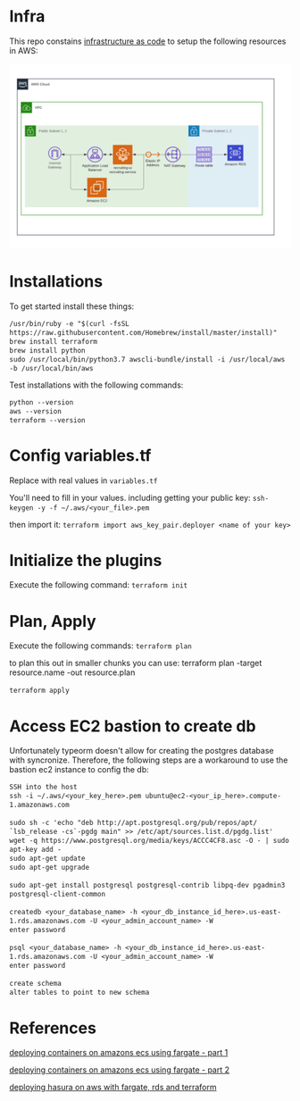 # Infra

This repo constains [infrastructure as code](https://en.wikipedia.org/wiki/Infrastructure_as_code) to setup the following resources in AWS:

![Aws Topology](aws-topology.png)

# Installations

To get started install these things:

```
/usr/bin/ruby -e "$(curl -fsSL https://raw.githubusercontent.com/Homebrew/install/master/install)"
brew install terraform
brew install python
sudo /usr/local/bin/python3.7 awscli-bundle/install -i /usr/local/aws -b /usr/local/bin/aws
```

Test installations with the following commands:
```
python --version
aws --version
terraform --version
```

# Config variables.tf

Replace <redacted> with real values in `variables.tf`

You'll need to fill in your values. including getting your public key:
`ssh-keygen -y -f ~/.aws/<your_file>.pem`

then import it:
`terraform import aws_key_pair.deployer <name of your key>`

# Initialize the plugins
Execute the following command:
`terraform init`

# Plan, Apply

Execute the following commands:
`terraform plan`

to plan this out in smaller chunks you can use:
terraform plan -target resource.name -out resource.plan

`terraform apply`

# Access EC2 bastion to create db

Unfortunately typeorm doesn't allow for creating the postgres database with syncronize.
Therefore, the following steps are a workaround to use the bastion ec2 instance to config the db:

```
SSH into the host
ssh -i ~/.aws/<your_key_here>.pem ubuntu@ec2-<your_ip_here>.compute-1.amazonaws.com

sudo sh -c 'echo "deb http://apt.postgresql.org/pub/repos/apt/ `lsb_release -cs`-pgdg main" >> /etc/apt/sources.list.d/pgdg.list'
wget -q https://www.postgresql.org/media/keys/ACCC4CF8.asc -O - | sudo apt-key add -
sudo apt-get update
sudo apt-get upgrade

sudo apt-get install postgresql postgresql-contrib libpq-dev pgadmin3 postgresql-client-common

createdb <your_database_name> -h <your_db_instance_id_here>.us-east-1.rds.amazonaws.com -U <your_admin_account_name> -W 
enter password

psql <your_database_name> -h <your_db_instance_id_here>.us-east-1.rds.amazonaws.com -U <your_admin_account_name> -W 
enter password

create schema
alter tables to point to new schema
```

# References

[deploying containers on amazons ecs using fargate - part 1](https://medium.com/@bradford_hamilton/deploying-containers-on-amazons-ecs-using-fargate-and-terraform-part-1-a5ab1f79cb21)

[deploying containers on amazons ecs using fargate - part 2](https://medium.com/@bradford_hamilton/deploying-containers-on-amazons-ecs-using-fargate-and-terraform-part-2-2e6f6a3a957f)

[deploying hasura on aws with fargate, rds and terraform](https://dev.to/lineup-ninja/deploying-hasura-on-aws-with-fargate-rds-and-terraform-4gk7)